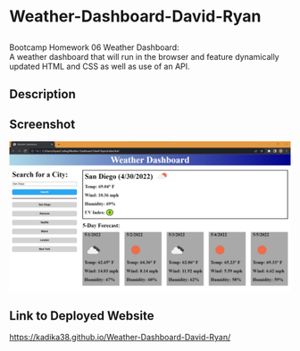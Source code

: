 # Weather-Dashboard-David-Ryan


## <Weather-Dashboard-David-Ryan>
Bootcamp Homework 06 Weather Dashboard:\
A weather dashboard that will run in the browser and feature dynamically updated HTML and CSS as well as use of an API.

## Description



## Screenshot

![Screenshot of Website](WeatherDashboardScreenshot.jpg)

## Link to Deployed Website

https://kadika38.github.io/Weather-Dashboard-David-Ryan/